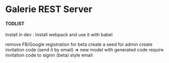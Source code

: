 # Galerie REST Server

#### TODLIST

Install in dev :
Install webpack and use it with babel

remove FB/Google registration for beta
create a seed for admin
create invitation code (send it by email)
=> new model with generated code
require invitation code to signin (beta)
style email
